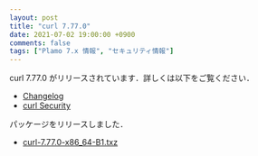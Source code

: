 ```yaml
---
layout: post
title: "curl 7.77.0"
date: 2021-07-02 19:00:00 +0900
comments: false
tags: ["Plamo 7.x 情報", "セキュリティ情報"]
---
```

curl 7.77.0 がリリースされています．詳しくは以下をご覧ください．

* [Changelog](http://curl.haxx.se/changes.html)
* [curl Security](https://curl.haxx.se/docs/security.html)

パッケージをリリースしました．

* [curl-7.77.0-x86_64-B1.txz](https://repository.plamolinux.org/pub/linux/Plamo/Plamo-7.x/x86_64/plamo/01_minimum/network.txz/curl-7.77.0-x86_64-B1.txz)
